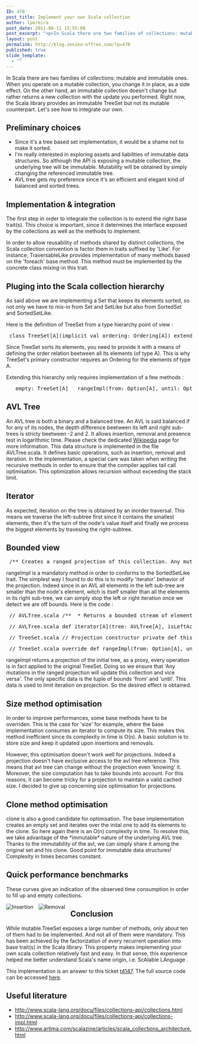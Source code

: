 ```yaml
---
ID: 470
post_title: Implement your own Scala collection
author: lpereira
post_date: 2011-06-11 15:55:00
post_excerpt: "<p>In Scala there are two families of collections: mutable and immutable ones. When you operate on a mutable collection, you change it in place, as a side effect. On the other hand, an immutable collection doesn't change but rather returns a new collection with the update you performed. Right now, the Scala library provides an immutable TreeSet but not its mutable counterpart. Let's see how to integrate our own.</p>"
layout: post
permalink: http://blog.zenika-offres.com/?p=470
published: true
slide_template:
  - ""
---
```

<p>In Scala there are two families of collections: mutable and immutable ones. When you operate on a mutable collection, you change it in place, as a side effect. On the other hand, an immutable collection doesn't change but rather returns a new collection with the update you performed. Right now, the Scala library provides an immutable TreeSet but not its mutable counterpart. Let's see how to integrate our own.</p>
<!--more-->
<h2>Preliminary choices</h2> <ul> <li>Since it's a tree based set implementation, it would be a shame not to make it sorted.</li> <li>I'm really interested in exploring assets and liabilities of immutable data structures. So although the API is exposing a mutable collection, the underlying tree will be immutable. Mutability will be obtained by simply changing the referenced immutable tree.</li> <li>AVL tree gets my preference since it's an efficient and elegant kind of balanced and sorted trees.</li> </ul> <h2>Implementation &amp; integration</h2> <p>The first step in order to integrate the collection is to extend the right base trait(s). This choice is important, since it  determines the interface exposed by the collections as well as the methods to implement.</p> <p>In order to allow reusability of methods shared by distinct collections, the Scala collection convention is factor them in traits suffixed by 'Like'. For instance, TraversableLike provides implementation of many methods based on the 'foreach' base method. This method must be implemented by the concrete class mixing-in this trait.</p> <h2>Pluging into the Scala collection hierarchy</h2> <p>As said above we are implementing a Set that keeps its elements sorted, so not only we have to mix-in from Set and SetLike but also from SortedSet and SortedSetLike.</p> <p>Here is the definition of TreeSet from a type hierarchy point of view :</p> <pre> class TreeSet[A](implicit val ordering: Ordering[A]) extends SortedSet[A] with SetLike[A, TreeSet[A]]   with SortedSetLike[A, TreeSet[A]] with Set[A] { ... } </pre> <p>Since TreeSet sorts its elements, you need to provide it with a means of defining the order relation beetween all its elements (of type A). This is why TreeSet's primary constructor requires an Ordering for the elements of type A.</p> <p>Extending this hierarchy only requires implementation of a few methods :</p> <pre>   empty: TreeSet[A]   rangeImpl(from: Option[A], until: Option[A]): TreeSet[A]   -=(elem: A): TreeSet[A]   +=(elem: A): TreeSet[A]   contains(elem: A): Boolean   iterator: Iterator[A] </pre> <h2>AVL Tree</h2> <p>An AVL tree is both a binary and a balanced tree. An AVL is said balanced if for any of its nodes, the depth difference beetween its left and right sub-trees is stricty beetween -2 and 2. It allows insertion, removal and presence test in logarithmic time. Please check the dedicated <a href="http://en.wikipedia.org/wiki/AVL_tree">Wikipedia</a> page for more information. This data structure is implemented in the file AVLTree.scala. It defines basic operations, such as insertion, removal and iteration. In the implementation, a special care was taken when writing the recursive methods in order to ensure that the compiler applies tail call optimisation. This optimization allows recursion without exceeding the stack limit.</p> <h2>Iterator</h2> <p>As expected, iteration on the tree is obtained by an inorder traversal. This means we traverse the left-subtree first since it contains the smallest elements, then it's the turn of the node's value itself and finally we process the biggest elements by travesing the right-subtree.</p> <h2>Bounded view</h2> <pre> /** Creates a ranged projection of this collection. Any mutations in the  *  ranged projection will update this collection and vice versa.  Note: keys  *  are not garuanteed to be consistent between this collection and the projection.  *  This is the case for buffers where indexing is relative to the projection.  *  *  @param from  The lower-bound (inclusive) of the ranged projection.  *               &lt;code&gt;None&lt;/code&gt; if there is no lower bound.  *  @param until The upper-bound (exclusive) of the ranged projection.  *               &lt;code&gt;None&lt;/code&gt; if there is no upper bound.  */ def rangeImpl(from: Option[K], until: Option[K]): This </pre> <p>rangeImpl is a mandatory method in order to conforms to the SortedSetLike trait. The simplest way I found to do this is to modify 'iterator' behavior of the projection. Indeed since in an AVL all elements in the left sub-tree are smaller than the node's element, witch is itself smaller than all the elements in its right sub-tree, we can simply stop the left or right iteration once we detect we are off bounds. Here is the code :</p> <pre> // AVLTree.scala /**  * Returns a bounded stream of elements in the tree  */ def toStream[A](tree: AVLTree[A], isLeftAcceptable: A =&gt; Boolean, isRightAcceptable: A =&gt; Boolean): Stream[A] = tree match {   case Leaf =&gt; Stream.empty   case Node(a, left, right) =&gt; if (isLeftAcceptable(a)) {     if (isRightAcceptable(a))       toStream(left, isLeftAcceptable, isRightAcceptable) ++ Stream(a) ++ toStream(right, isLeftAcceptable, isRightAcceptable)     else       toStream(left, isLeftAcceptable, isRightAcceptable)   } else if (isRightAcceptable(a)) {     toStream(right, isLeftAcceptable, isRightAcceptable)   } else {     Stream.empty   } } </pre> <pre> // AVLTree.scala def iterator[A](tree: AVLTree[A], isLeftAcceptable: A =&gt; Boolean, isRightAcceptable: A =&gt; Boolean): Iterator[A] =   toStream(tree, isLeftAcceptable, isRightAcceptable).iterator </pre> <pre> // TreeSet.scala // Projection constructor private def this(base: Option[TreeSet[A]], from: Option[A], until: Option[A])(implicit ordering: Ordering[A]) {   this()   this.base = base   this.from = from   this.until = until } </pre> <pre> // TreeSet.scala override def rangeImpl(from: Option[A], until: Option[A]): TreeSet[A] = new TreeSet(Some(this), from, until) </pre> <p>rangeImpl returns a projection of the initial tree, as a proxy, every operation is in fact applied to the original TreeSet. Doing so we ensure that 'Any mutations in the ranged projection will update this collection and vice versa'. The only specific data is the tuple of bounds 'from' and 'until'. This data is used to limit iteration on projection. So the desired effect is obtained.</p> <h2>Size method optimisation</h2> <p>In order to improve performances, some base methods have to be overriden. This is the case for 'size' for example, where the base implementation  consumes an iterator to compute its size. This makes this method inefficient since its complexity in time is O(n). A basic solution is to store size and keep it updated upon insertions and removals.</p> <p>However, this optimisation doesn't work well for projections. Indeed a projection doesn't have exclusive access to the avl tree reference. This means that avl tree can change without the projection even 'knowing' it. Moreover, the size computation has to take bounds into account. For this reasons, it can become tricky for a projection to maintain a valid cached size. I decided to give up concerning size optimisation for projections.</p> <h2>Clone method optimisation</h2> <p>clone is also a good candidate for optimisation. The base implementation creates an empty set and iterates over the inital one to add its elements to the clone. So here again there is an O(n) complexity in time. To resolve this, we take advantage of the *immutable* nature of the underlying AVL tree. Thanks to the immutability of the avl, we can simply share it among the original set and his clone. Good point for immutable data structures! Complexity in times becomes constant.</p> <h2>Quick performance benchmarks</h2> <p>These curves give an indication of the observed time consumption in order to fill up and empty collections.</p> <p><img src="http://blog.zenika.com/public/.insertion.random_m.jpg" alt="Insertion" style="float:left; margin: 0 1em 1em 0;" /> <img src="http://blog.zenika.com/public/.removal.random_m.jpg" alt="Removal" style="float:left; margin: 0 1em 1em 0;" /></p> <h2>Conclusion</h2> <p>While mutable.TreeSet exposes a large number of methods, only about ten of them had to be implemented. And not all of them were mandatory. This has been achieved by the factorization of every recurrent operation into base trait(s) in the Scala library. This property makes implementing your own scala collection relatively fast and easy. In that sense, this experience helped me better understand Scala's name origin, i.e. ScAlable LAnguage .</p> <p>This
implementation is an answer to this ticket <a href="https://issues.scala-lang.org/browse/SI-4147">t4147</a>. The full source code can be accessed <a href="https://github.com/lpereir4/t4147">here</a>.</p> <h2>Useful literature</h2> <ul> <li><a href="http://www.scala-lang.org/docu/files/collections-api/collections.html">http://www.scala-lang.org/docu/files/collections-api/collections.html</a></li> <li><a href="http://www.scala-lang.org/docu/files/collections-api/collections-impl.html">http://www.scala-lang.org/docu/files/collections-api/collections-impl.html</a></li> <li><a href="http://www.artima.com/scalazine/articles/scala_collections_architecture.html">http://www.artima.com/scalazine/articles/scala_collections_architecture.html</a></li> </ul>